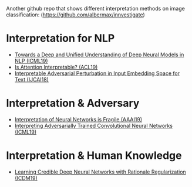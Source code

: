 Another github repo that shows different interpretation methods on image classification: (https://github.com/albermax/innvestigate) <br />

# Interpretation for NLP
* [Towards a Deep and Unified Understanding of Deep Neural Models in NLP (ICML19)](http://proceedings.mlr.press/v97/guan19a/guan19a.pdf) <br />
* [Is Attention Interpretable? (ACL19)](https://arxiv.org/pdf/1906.03731.pdf) <br />
* [Interpretable Adversarial Perturbation in Input Embedding Space for Text (IJCAI18)](https://www.ijcai.org/Proceedings/2018/0601.pdf) <br />

# Interpretation & Adversary
* [Interpretation of Neural Networks is Fragile (AAAI19)](https://arxiv.org/pdf/1710.10547.pdf) <br />
* [Interpreting Adversarially Trained Convolutional Neural Networks (ICML19)](https://arxiv.org/pdf/1905.09797.pdf) <br />

# Interpretation & Human Knowledge
* [Learning Credible Deep Neural Networks with Rationale Regularization (ICDM19)](https://arxiv.org/pdf/1908.05601.pdf) <br />
